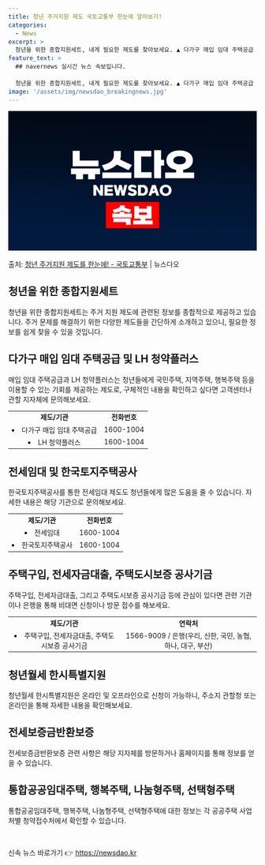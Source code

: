 ```yaml
---
title: 청년 주거지원 제도 국토교통부 한눈에 알아보기!
categories:
  - News
excerpt: >
  청년을 위한 종합지원세트, 내게 필요한 제도를 찾아보세요. ▲ 다가구 매입 임대 주택공급   LH 청약플러스…
feature_text: >
  ## navernews 실시간 뉴스 속보입니다.

  청년을 위한 종합지원세트, 내게 필요한 제도를 찾아보세요. ▲ 다가구 매입 임대 주택공급   LH 청약플러스…
image: '/assets/img/newsdao_breakingnews.jpg'
---
```


![뉴스다오 속보](/assets/img/newsdao_breakingnews.jpg)

<p>출처: <a href="https://newsdao.kr/3782" rel="dofollow">청년 주거지원 제도를 한눈에! - 국토교통부</a> | 뉴스다오</p>

<h2 data-ke-size="size26">청년을 위한 종합지원세트</h2>
<p data-ke-size="size16">청년을 위한 종합지원세트는 주거 지원 제도에 관련된 정보를 종합적으로 제공하고 있습니다. 주거 문제를 해결하기 위한 다양한 제도들을 간단하게 소개하고 있으니, 필요한 정보를 쉽게 찾을 수 있을 것입니다.</p>

<h2>다가구 매입 임대 주택공급 및 LH 청약플러스</h2>
<p data-ke-size="size16">매입 임대 주택공급과 LH 청약플러스는 청년들에게 국민주택, 지역주택, 행복주택 등을 이용할 수 있는 기회를 제공하는 제도로, 구체적인 내용을 확인하고 싶다면 고객센터나 관할 지자체에 문의해보세요.</p>

<table>
	<tr>
		<td style="text-align: center; height: 17px;"><b>제도/기관</b></td>
		<td style="text-align: center; height: 17px;"><b>전화번호</b></td>
	</tr>
	<tr>
		<td style="text-align: center; height: 17px;"><li>다가구 매입 임대 주택공급</li></td>
		<td style="text-align: center; height: 17px;">1600-1004</td>
	</tr>
	<tr>
		<td style="text-align: center; height: 17px;"><li>LH 청약플러스</li></td>
		<td style="text-align: center; height: 17px;">1600-1004</td>
	</tr>
</table>

<h2>전세임대 및 한국토지주택공사</h2>
<p data-ke-size="size16">한국토지주택공사를 통한 전세임대 제도도 청년들에게 많은 도움을 줄 수 있습니다. 자세한 내용은 해당 기관으로 문의해보세요.</p>
<table>
	<tr>
		<td style="text-align: center; height: 17px;"><b>제도/기관</b></td>
		<td style="text-align: center; height: 17px;"><b>전화번호</b></td>
	</tr>
	<tr>
		<td style="text-align: center; height: 17px;"><li>전세임대</li></td>
		<td style="text-align: center; height: 17px;">1600-1004</td>
	</tr>
	<tr>
		<td style="text-align: center; height: 17px;"><li>한국토지주택공사</li></td>
		<td style="text-align: center; height: 17px;">1600-1004</td>
	</tr>
</table>

<h2>주택구입, 전세자금대출, 주택도시보증 공사기금</h2>
<p data-ke-size="size16">주택구입, 전세자금대출, 그리고 주택도시보증 공사기금 등에 관심이 있다면 관련 기관이나 은행을 통해 비대면 신청이나 방문 접수를 해보세요.</p>
<table>
	<tr>
		<td style="text-align: center; height: 17px;"><b>제도/기관</b></td>
		<td style="text-align: center; height: 17px;"><b>연락처</b></td>
	</tr>
	<tr>
		<td style="text-align: center; height: 17px;"><li>주택구입, 전세자금대출, 주택도시보증 공사기금</li></td>
		<td style="text-align: center; height: 17px;">1566-9009 / 은행(우리, 신한, 국민, 농협, 하나, 대구, 부산)</td>
	</tr>
</table>

<h2>청년월세 한시특별지원</h2>
<p data-ke-size="size16">청년월세 한시특별지원은 온라인 및 오프라인으로 신청이 가능하니, 주소지 관할청 또는 온라인을 통해 자세한 내용을 확인해보세요.</p>

<h2>전세보증금반환보증</h2>
<p data-ke-size="size16">전세보증금반환보증 관련 사항은 해당 지자체를 방문하거나 홈페이지를 통해 정보를 얻을 수 있습니다.</p>

<h2>통합공공임대주택, 행복주택, 나눔형주택, 선택형주택</h2>
<p data-ke-size="size16">통합공공임대주택, 행복주택, 나눔형주택, 선택형주택에 대한 정보는 각 공공주택 사업처별 청약접수처에서 확인할 수 있습니다.</p>

<p data-ke-size="size16">&nbsp;</p> 

신속 뉴스 바로가기 👉 <a href="https://newsdao.kr" rel="dofollow">https://newsdao.kr</a>



